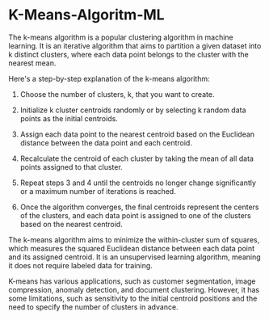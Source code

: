 # K-Means-Algoritm-ML
The k-means algorithm is a popular clustering algorithm in machine learning. It is an iterative algorithm that aims to partition a given dataset into k distinct clusters, where each data point belongs to the cluster with the nearest mean.

Here's a step-by-step explanation of the k-means algorithm:

1. Choose the number of clusters, k, that you want to create.

2. Initialize k cluster centroids randomly or by selecting k random data points as the initial centroids.

3. Assign each data point to the nearest centroid based on the Euclidean distance between the data point and each centroid.

4. Recalculate the centroid of each cluster by taking the mean of all data points assigned to that cluster.

5. Repeat steps 3 and 4 until the centroids no longer change significantly or a maximum number of iterations is reached.

6. Once the algorithm converges, the final centroids represent the centers of the clusters, and each data point is assigned to one of the clusters based on the nearest centroid.

The k-means algorithm aims to minimize the within-cluster sum of squares, which measures the squared Euclidean distance between each data point and its assigned centroid. It is an unsupervised learning algorithm, meaning it does not require labeled data for training.

K-means has various applications, such as customer segmentation, image compression, anomaly detection, and document clustering. However, it has some limitations, such as sensitivity to the initial centroid positions and the need to specify the number of clusters in advance.
